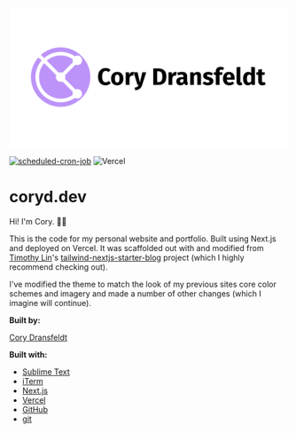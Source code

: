 ![Cory Dransfeldt](/public/static/images/social-card.png)

[![scheduled-cron-job](https://github.com/cdransf/coryd.dev/actions/workflows/scheduled.yaml/badge.svg)](https://github.com/cdransf/coryd.dev/actions/workflows/scheduled.yaml) ![Vercel](https://vercelbadge.vercel.app/api/cdransf/coryd.dev)

# coryd.dev

Hi! I'm Cory. 👋🏻

This is the code for my personal website and portfolio. Built using Next.js and deployed on Vercel. It was scaffolded out with and modified from [Timothy Lin](https://github.com/timlrx)'s [tailwind-nextjs-starter-blog](https://github.com/timlrx/tailwind-nextjs-starter-blog) project (which I highly recommend checking out).

I've modified the theme to match the look of my previous sites core color schemes and imagery and made a number of other changes (which I imagine will continue).

**Built by:**

[Cory Dransfeldt](mailto:fun.song5595@coryd.dev)

**Built with:**

-   [Sublime Text](https://sublimetext.com)
-   [iTerm](https://iterm2.com)
-   [Next.js](https://nextjs.org)
-   [Vercel](https://vercel.com)
-   [GitHub](https://github.com)
-   [git](https://git-scm.com)
